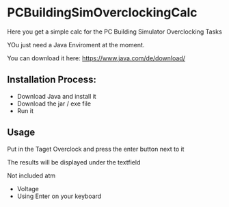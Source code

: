 # PCBuildingSimOverclockingCalc
Here you get a simple calc for the PC Building Simulator Overclocking Tasks

YOu just need a Java Enviroment at the moment.

You can download it here:
https://www.java.com/de/download/

## Installation Process:
- Download Java and install it
- Download the jar / exe file 
- Run it

## Usage
Put in the Taget Overclock and press the enter button next to it

The results will be displayed under the textfield


Not included atm
- Voltage
- Using Enter on your keyboard
